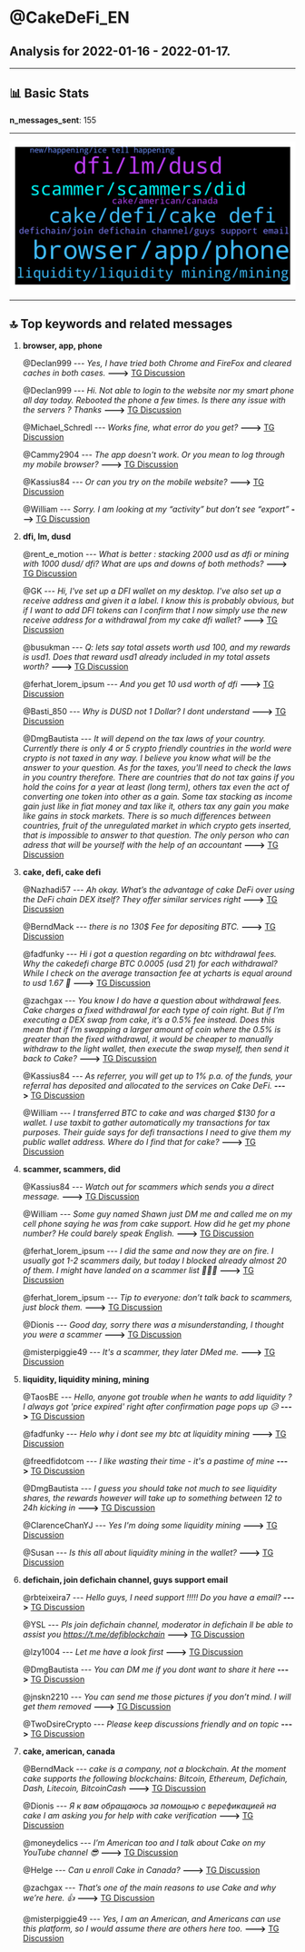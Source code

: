 # **@CakeDeFi_EN**
 ## Analysis for **2022-01-16** - **2022-01-17**.

---

## 📊 **Basic Stats**

**n_messages_sent**: 155

---
![wordcloud](CakeDeFi_EN_1Days_wordcloud.png)

---


## 🔝 **Top keywords and related messages**

1. **browser, app, phone**

    @Declan999 --- *Yes, I have tried both Chrome and FireFox and cleared caches in both cases.* **--->** [TG Discussion](https://t.me/CakeDeFi_EN/165128)

    @Declan999 --- *Hi. Not able to login to the website nor my smart phone all day today.  Rebooted the phone a few times. Is there any issue with the servers ? Thanks* **--->** [TG Discussion](https://t.me/CakeDeFi_EN/165117)

    @Michael_Schredl --- *Works fine, what error do you get?* **--->** [TG Discussion](https://t.me/CakeDeFi_EN/165118)

    @Cammy2904 --- *The app doesn't work. Or you mean to log through my mobile browser?* **--->** [TG Discussion](https://t.me/CakeDeFi_EN/165158)

    @Kassius84 --- *Or can you try on the mobile website?* **--->** [TG Discussion](https://t.me/CakeDeFi_EN/165157)

    @William --- *Sorry.  I am looking at my “activity” but don’t see “export”* **--->** [TG Discussion](https://t.me/CakeDeFi_EN/165470)

2. **dfi, lm, dusd**

    @rent_e_motion --- *What is better : stacking 2000 usd as dfi or mining with 1000 dusd/ dfi? What are ups and downs of both methods?* **--->** [TG Discussion](https://t.me/CakeDeFi_EN/165652)

    @GK --- *Hi, I've set up a DFI wallet on my desktop. I've also set up a receive address and given it a label. I know this is probably obvious, but if I want to add DFI tokens can I confirm that I now simply use the new receive address for a withdrawal from my cake dfi wallet?* **--->** [TG Discussion](https://t.me/CakeDeFi_EN/165526)

    @busukman --- *Q: lets say total assets worth usd 100, and my rewards is usd1. Does that reward usd1 already included in my total assets worth?* **--->** [TG Discussion](https://t.me/CakeDeFi_EN/165560)

    @ferhat_lorem_ipsum --- *And you get 10 usd worth of dfi* **--->** [TG Discussion](https://t.me/CakeDeFi_EN/165308)

    @Basti_850 --- *Why is DUSD not 1 Dollar? I dont understand* **--->** [TG Discussion](https://t.me/CakeDeFi_EN/165620)

    @DmgBautista --- *It will depend on the tax laws of your country. Currently there is only 4 or 5 crypto friendly countries in the world were crypto is not taxed in any way. I believe you know what will be the answer to your question.   As for the taxes, you'll need to check the laws in you country therefore.   There are countries that do not tax gains if you hold the coins for a year at least (long term), others tax even the act of converting one token into other as a gain. Some tax stacking as income gain just like in fiat money and tax like it, others tax any gain you make like gains in stock markets.   There is so much differences between countries, fruit of the unregulated market in which crypto gets inserted, that is impossible to answer to that question. The only person who can adress that will be yourself with the help of an accountant* **--->** [TG Discussion](https://t.me/CakeDeFi_EN/165347)

3. **cake, defi, cake defi**

    @Nazhadi57 --- *Ah okay. What’s the advantage of cake DeFi over using the DeFi chain DEX itself? They offer similar services right* **--->** [TG Discussion](https://t.me/CakeDeFi_EN/165306)

    @BerndMack --- *there is no 130$ Fee for depositing BTC.* **--->** [TG Discussion](https://t.me/CakeDeFi_EN/165435)

    @fadfunky --- *Hi i got a question regarding on btc withdrawal fees.  Why the cakedefi charge BTC 0.0005 (usd 21) for each withdrawal? While I check on the average transaction fee at ycharts is equal around to usd 1.67  🤔* **--->** [TG Discussion](https://t.me/CakeDeFi_EN/165272)

    @zachgax --- *You know I do have a question about withdrawal fees. Cake charges a fixed withdrawal for each type of coin right. But if I’m executing a DEX swap from cake, it’s a 0.5% fee instead.   Does this mean that if I’m swapping a larger amount of coin where the 0.5% is greater than the fixed withdrawal, it would be cheaper to manually withdraw to the light wallet, then execute the swap myself, then send it back to Cake?* **--->** [TG Discussion](https://t.me/CakeDeFi_EN/165398)

    @Kassius84 --- *As referrer, you will get up to 1% p.a. of the funds, your referral has deposited and allocated to the services on Cake DeFi.* **--->** [TG Discussion](https://t.me/CakeDeFi_EN/165298)

    @William --- *I transferred BTC to cake and was charged $130 for a wallet. I use taxbit to gather automatically my transactions for tax purposes. Their guide says for defi transactions I need to give them my public wallet address. Where do I find that for cake?* **--->** [TG Discussion](https://t.me/CakeDeFi_EN/165431)

4. **scammer, scammers, did**

    @Kassius84 --- *Watch out for scammers which sends you a direct message.* **--->** [TG Discussion](https://t.me/CakeDeFi_EN/165152)

    @William --- *Some guy named Shawn just DM me and called me on my cell phone saying he was from cake support. How did he get my phone number? He could barely speak English.* **--->** [TG Discussion](https://t.me/CakeDeFi_EN/165457)

    @ferhat_lorem_ipsum --- *I did the same and now they are on fire. I usually got 1-2 scammers daily, but today I blocked already almost 20 of them. I might have landed on a scammer list 🤷🏻‍♂️* **--->** [TG Discussion](https://t.me/CakeDeFi_EN/165605)

    @ferhat_lorem_ipsum --- *Tip to everyone: don’t talk back to scammers, just block them.* **--->** [TG Discussion](https://t.me/CakeDeFi_EN/165580)

    @Dionis --- *Good day, sorry there was a misunderstanding, I thought you were a scammer* **--->** [TG Discussion](https://t.me/CakeDeFi_EN/165399)

    @misterpiggie49 --- *It's a scammer, they later DMed me.* **--->** [TG Discussion](https://t.me/CakeDeFi_EN/165223)

5. **liquidity, liquidity mining, mining**

    @TaosBE --- *Hello, anyone got trouble when he wants to add liquidity ? I always got 'price expired' right after confirmation page pops up 😥* **--->** [TG Discussion](https://t.me/CakeDeFi_EN/165487)

    @fadfunky --- *Helo why i dont see my btc at liquidity mining* **--->** [TG Discussion](https://t.me/CakeDeFi_EN/165354)

    @freedfidotcom --- *I like wasting their time - it's a pastime of mine* **--->** [TG Discussion](https://t.me/CakeDeFi_EN/165590)

    @DmgBautista --- *I guess you should take not much to see liquidity shares, the rewards however will take up to something between 12 to 24h kicking in* **--->** [TG Discussion](https://t.me/CakeDeFi_EN/165371)

    @ClarenceChanYJ --- *Yes I'm doing some liquidity mining* **--->** [TG Discussion](https://t.me/CakeDeFi_EN/165261)

    @Susan --- *Is this all about liquidity mining in the wallet?* **--->** [TG Discussion](https://t.me/CakeDeFi_EN/165452)

6. **defichain, join defichain channel, guys support email**

    @rbteixeira7 --- *Hello guys, I need support !!!!! Do you have a email?* **--->** [TG Discussion](https://t.me/CakeDeFi_EN/165669)

    @YSL --- *Pls join defichain channel, moderator in defichain ll be able to assist you   https://t.me/defiblockchain* **--->** [TG Discussion](https://t.me/CakeDeFi_EN/165563)

    @lzy1004 --- *Let me have a look first* **--->** [TG Discussion](https://t.me/CakeDeFi_EN/165559)

    @DmgBautista --- *You can DM me if you dont want to share it here* **--->** [TG Discussion](https://t.me/CakeDeFi_EN/165358)

    @jnskn2210 --- *You can send me those pictures if you don’t mind. I will get them removed* **--->** [TG Discussion](https://t.me/CakeDeFi_EN/165281)

    @TwoDsireCrypto --- *Please keep discussions friendly and on topic* **--->** [TG Discussion](https://t.me/CakeDeFi_EN/165227)

7. **cake, american, canada**

    @BerndMack --- *cake is a company, not a blockchain. At the moment cake supports the following blockchains: Bitcoin, Ethereum, Defichain, Dash, Litecoin, BitcoinCash* **--->** [TG Discussion](https://t.me/CakeDeFi_EN/165443)

    @Dionis --- *Я к вам обращаюсь за помощью с верефикацией на cake I am asking you for help with cake verification* **--->** [TG Discussion](https://t.me/CakeDeFi_EN/165400)

    @moneydelics --- *I’m American too and I talk about Cake on my YouTube channel 😎* **--->** [TG Discussion](https://t.me/CakeDeFi_EN/165218)

    @Helge --- *Can u enroll Cake in Canada?* **--->** [TG Discussion](https://t.me/CakeDeFi_EN/165359)

    @zachgax --- *That’s one of the main reasons to use Cake and why we’re here. 👍* **--->** [TG Discussion](https://t.me/CakeDeFi_EN/165265)

    @misterpiggie49 --- *Yes, I am an American, and Americans can use this platform, so I would assume there are others here too.* **--->** [TG Discussion](https://t.me/CakeDeFi_EN/165215)


